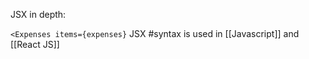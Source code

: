 JSX in depth:

`<Expenses items={expenses}`
JSX #syntax is used in [[Javascript]] and [[React JS]]


